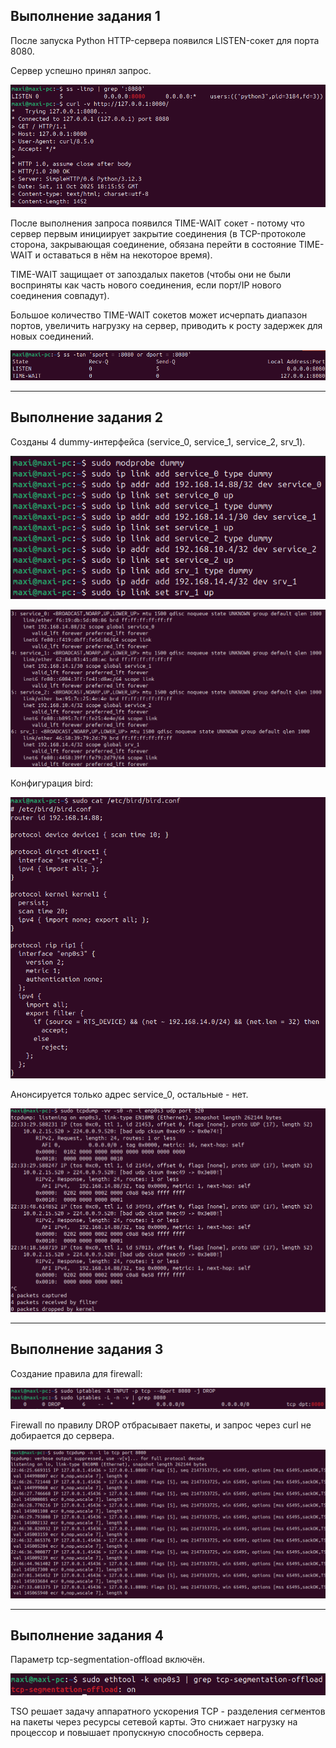 ## Выполнение задания 1

После запуска Python HTTP-сервера появился LISTEN-сокет для порта 8080.

Сервер успешно принял запрос.

![](files/1_1.png)

После выполнения запроса появился TIME-WAIT сокет - потому что сервер первым инициирует закрытие соединения (в
TCP-протоколе сторона, закрывающая соединение, обязана перейти в состояние TIME-WAIT и оставаться в нём на некоторое
время).

TIME-WAIT защищает от запоздалых пакетов (чтобы они не были восприняты как часть нового соединения, если порт/IP нового
соединения совпадут).

Большое количество TIME-WAIT сокетов может исчерпать диапазон портов, увеличить нагрузку на сервер, приводить к росту
задержек для новых соединений.

![](files/1_2.png)

---

## Выполнение задания 2

Созданы 4 dummy-интерфейса (service_0, service_1, service_2, srv_1).

![](files/2_1.png)

![](files/2_2.png)

Конфигурация bird:

![](files/2_3.png)

Анонсируется только адрес service_0, остальные - нет.

![](files/2_4.png)

---

## Выполнение задания 3

Создание правила для firewall:

![](files/3_1.png)

Firewall по правилу DROP отбрасывает пакеты, и запрос через curl не добирается до сервера.

![](files/3_2.png)

---

## Выполнение задания 4

Параметр tcp-segmentation-offload включён.

![](files/4_1.png)

TSO решает задачу аппаратного ускорения TCP - разделения сегментов на пакеты через ресурсы сетевой карты. Это снижает
нагрузку на процессор и повышает пропускную способность сервера.